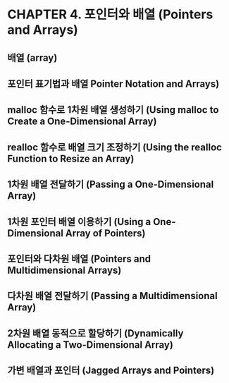 # CHAPTER 4. 포인터와 배열 (Pointers and Arrays)

## 배열 (array)

## 포인터 표기법과 배열 Pointer Notation and Arrays)

## malloc 함수로 1차원 배열 생성하기 (Using malloc to Create a One-Dimensional Array)

## realloc 함수로 배열 크기 조정하기 (Using the realloc Function to Resize an Array)

## 1차원 배열 전달하기 (Passing a One-Dimensional Array)

## 1차원 포인터 배열 이용하기 (Using a One-Dimensional Array of Pointers)

## 포인터와 다차원 배열 (Pointers and Multidimensional Arrays)

## 다차원 배열 전달하기 (Passing a Multidimensional Array)

## 2차원 배열 동적으로 할당하기 (Dynamically Allocating a Two-Dimensional Array)

## 가변 배열과 포인터 (Jagged Arrays and Pointers)
